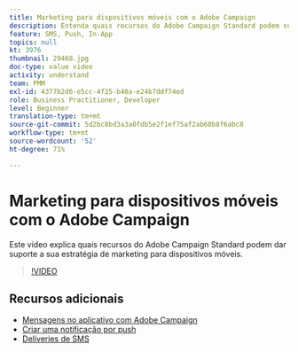 ```yaml
---
title: Marketing para dispositivos móveis com o Adobe Campaign
description: Entenda quais recursos do Adobe Campaign Standard podem suportar sua estratégia de marketing móvel.
feature: SMS, Push, In-App
topics: null
kt: 3976
thumbnail: 29468.jpg
doc-type: value video
activity: understand
team: PMM
exl-id: 4377b2d6-e5cc-4f25-b40a-e24b7ddf74ed
role: Business Practitioner, Developer
level: Beginner
translation-type: tm+mt
source-git-commit: 5d2bc8bd3a3a0fdb5e2f1ef75af2ab60b8f6abc8
workflow-type: tm+mt
source-wordcount: '52'
ht-degree: 71%

---
```


# Marketing para dispositivos móveis com o Adobe Campaign

Este vídeo explica quais recursos do Adobe Campaign Standard podem dar suporte a sua estratégia de marketing para dispositivos móveis.

>[!VIDEO](https://video.tv.adobe.com/v/29468?quality=12)

## Recursos adicionais

* [Mensagens no aplicativo com Adobe Campaign](/help/communication-channels/mobile/in-app/in-app-message-overview.md)
* [Criar uma notificação por push](/help/communication-channels/mobile/push-notifications/creating-a-push-notification.md)
* [Deliveries de SMS](/help/communication-channels/mobile/sms/sms-delivery.md)
